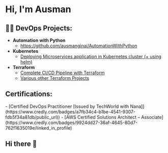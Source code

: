 <h1>Hi, I'm Ausman</h1>

<h2>👨‍💻 DevOps Projects:</h2>

- <b>Automation with Python</b>
  - https://github.com/ausmanginai/AutomationWithPython
- <b>Kubernetes</b>
  - [Deploying Microservices application in Kubernetes cluster (+ using helm)](https://github.com/ausmanginai/Kubernetes-Microservices-application)
- <b>Terraform</b>
  - [Complete CI/CD Pipeline with Terraform](https://github.com/ausmanginai/Terraform/tree/main)
  - [Various other Terraform Projects](https://github.com/ausmanginai/Terraform/tree/master)


<h2>Certifications:</h2>
  - [Certified DevOps Practitioner [Issued by TechWorld with Nana]](https://www.credly.com/badges/a7fb34c4-b1be-4541-9307-fdb5f34a81db/public_url))
  - [AWS Certified Solutions Architect – Associate](https://www.credly.com/badges/9924dd27-36af-4645-80d7-762f1635019e/linked_in_profile)

## Hi there 👋

<!--
**ausmanginai/ausmanginai** is a ✨ _special_ ✨ repository because its `README.md` (this file) appears on your GitHub profile.

Here are some ideas to get you started:

- 🔭 I’m currently working on ...
- 🌱 I’m currently learning ...
- 👯 I’m looking to collaborate on ...
- 🤔 I’m looking for help with ...
- 💬 Ask me about ...
- 📫 How to reach me: ...
- 😄 Pronouns: ...
- ⚡ Fun fact: ...
-->
